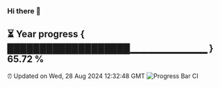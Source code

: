 ### Hi there 👋
⏳ Year progress { ███████████████████▁▁▁▁▁▁▁▁▁▁▁ } 65.72 %
---
⏰ Updated on Wed, 28 Aug 2024 12:32:48 GMT
![Progress Bar CI](https://github.com/liununu/liununu/workflows/Progress%20Bar%20CI/badge.svg)

